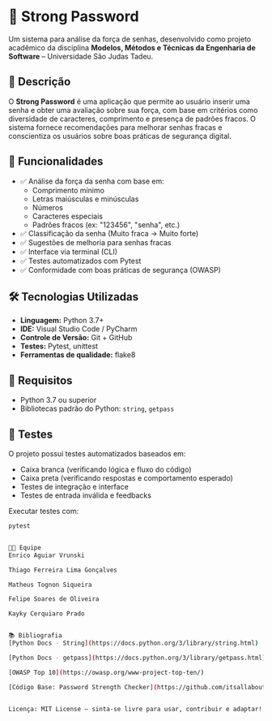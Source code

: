 # 🔐 Strong Password

Um sistema para análise da força de senhas, desenvolvido como projeto acadêmico da disciplina **Modelos, Métodos e Técnicas da Engenharia de Software** – Universidade São Judas Tadeu.

## 📌 Descrição

O **Strong Password** é uma aplicação que permite ao usuário inserir uma senha e obter uma avaliação sobre sua força, com base em critérios como diversidade de caracteres, comprimento e presença de padrões fracos. O sistema fornece recomendações para melhorar senhas fracas e conscientiza os usuários sobre boas práticas de segurança digital.

## 🚀 Funcionalidades

- ✅ Análise da força da senha com base em:
  - Comprimento mínimo
  - Letras maiúsculas e minúsculas
  - Números
  - Caracteres especiais
  - Padrões fracos (ex: "123456", "senha", etc.)
- ✅ Classificação da senha (Muito fraca → Muito forte)
- ✅ Sugestões de melhoria para senhas fracas
- ✅ Interface via terminal (CLI)
- ✅ Testes automatizados com Pytest
- ✅ Conformidade com boas práticas de segurança (OWASP)

## 🛠️ Tecnologias Utilizadas

- **Linguagem:** Python 3.7+
- **IDE:** Visual Studio Code / PyCharm
- **Controle de Versão:** Git + GitHub
- **Testes:** Pytest, unittest
- **Ferramentas de qualidade:** flake8

## 📄 Requisitos

- Python 3.7 ou superior
- Bibliotecas padrão do Python: `string`, `getpass`

## 🧪 Testes

O projeto possui testes automatizados baseados em:

- Caixa branca (verificando lógica e fluxo do código)
- Caixa preta (verificando respostas e comportamento esperado)
- Testes de integração e interface
- Testes de entrada inválida e feedbacks

Executar testes com:
```bash
pytest


👨‍💻 Equipe
Enrico Aguiar Vrunski

Thiago Ferreira Lima Gonçalves 

Matheus Tognon Siqueira 

Felipe Soares de Oliveira 

Kayky Cerquiaro Prado 


📚 Bibliografia
[Python Docs - String](https://docs.python.org/3/library/string.html)

[Python Docs - getpass](https://docs.python.org/3/library/getpass.html)

[OWASP Top 10](https://owasp.org/www-project-top-ten/)

[Código Base: Password Strength Checker](https://github.com/itsallaboutpython/Top-10-Easy-Python-Project-Ideas-For-Beginners/blob/main/password_strength_checker.py)


Licença: MIT License – sinta-se livre para usar, contribuir e adaptar!

